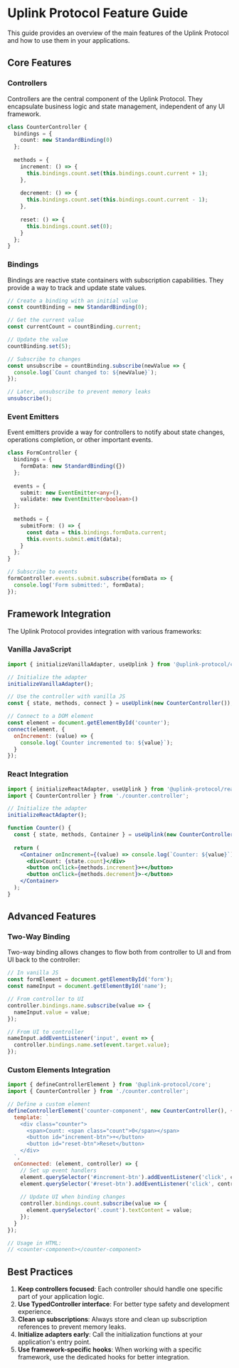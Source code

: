 # Uplink Protocol Feature Guide

This guide provides an overview of the main features of the Uplink Protocol and how to use them in your applications.

## Core Features

### Controllers

Controllers are the central component of the Uplink Protocol. They encapsulate business logic and state management, independent of any UI framework.

```typescript
class CounterController {
  bindings = {
    count: new StandardBinding(0)
  };
  
  methods = {
    increment: () => {
      this.bindings.count.set(this.bindings.count.current + 1);
    },
    
    decrement: () => {
      this.bindings.count.set(this.bindings.count.current - 1);
    },
    
    reset: () => {
      this.bindings.count.set(0);
    }
  };
}
```

### Bindings

Bindings are reactive state containers with subscription capabilities. They provide a way to track and update state values.

```typescript
// Create a binding with an initial value
const countBinding = new StandardBinding(0);

// Get the current value
const currentCount = countBinding.current;

// Update the value
countBinding.set(5);

// Subscribe to changes
const unsubscribe = countBinding.subscribe(newValue => {
  console.log(`Count changed to: ${newValue}`);
});

// Later, unsubscribe to prevent memory leaks
unsubscribe();
```

### Event Emitters

Event emitters provide a way for controllers to notify about state changes, operations completion, or other important events.

```typescript
class FormController {
  bindings = {
    formData: new StandardBinding({})
  };
  
  events = {
    submit: new EventEmitter<any>(),
    validate: new EventEmitter<boolean>()
  };
  
  methods = {
    submitForm: () => {
      const data = this.bindings.formData.current;
      this.events.submit.emit(data);
    }
  };
}

// Subscribe to events
formController.events.submit.subscribe(formData => {
  console.log('Form submitted:', formData);
});
```

## Framework Integration

The Uplink Protocol provides integration with various frameworks:

### Vanilla JavaScript

```javascript
import { initializeVanillaAdapter, useUplink } from '@uplink-protocol/core';

// Initialize the adapter
initializeVanillaAdapter();

// Use the controller with vanilla JS
const { state, methods, connect } = useUplink(new CounterController());

// Connect to a DOM element
const element = document.getElementById('counter');
connect(element, {
  onIncrement: (value) => {
    console.log(`Counter incremented to: ${value}`);
  }
});
```

### React Integration

```jsx
import { initializeReactAdapter, useUplink } from '@uplink-protocol/react';
import { CounterController } from './counter.controller';

// Initialize the adapter
initializeReactAdapter();

function Counter() {
  const { state, methods, Container } = useUplink(new CounterController());
  
  return (
    <Container onIncrement={(value) => console.log(`Counter: ${value}`)}>
      <div>Count: {state.count}</div>
      <button onClick={methods.increment}>+</button>
      <button onClick={methods.decrement}>-</button>
    </Container>
  );
}
```

## Advanced Features

### Two-Way Binding

Two-way binding allows changes to flow both from controller to UI and from UI back to the controller:

```javascript
// In vanilla JS
const formElement = document.getElementById('form');
const nameInput = document.getElementById('name');

// From controller to UI
controller.bindings.name.subscribe(value => {
  nameInput.value = value;
});

// From UI to controller
nameInput.addEventListener('input', event => {
  controller.bindings.name.set(event.target.value);
});
```

### Custom Elements Integration

```javascript
import { defineControllerElement } from '@uplink-protocol/core';
import { CounterController } from './counter.controller';

// Define a custom element
defineControllerElement('counter-component', new CounterController(), {
  template: `
    <div class="counter">
      <span>Count: <span class="count">0</span></span>
      <button id="increment-btn">+</button>
      <button id="reset-btn">Reset</button>
    </div>
  `,
  onConnected: (element, controller) => {
    // Set up event handlers
    element.querySelector('#increment-btn').addEventListener('click', controller.methods.increment);
    element.querySelector('#reset-btn').addEventListener('click', controller.methods.reset);
    
    // Update UI when binding changes
    controller.bindings.count.subscribe(value => {
      element.querySelector('.count').textContent = value;
    });
  }
});

// Usage in HTML:
// <counter-component></counter-component>
```

## Best Practices

1. **Keep controllers focused**: Each controller should handle one specific part of your application logic.
2. **Use TypedController interface**: For better type safety and development experience.
3. **Clean up subscriptions**: Always store and clean up subscription references to prevent memory leaks.
4. **Initialize adapters early**: Call the initialization functions at your application's entry point.
5. **Use framework-specific hooks**: When working with a specific framework, use the dedicated hooks for better integration.
